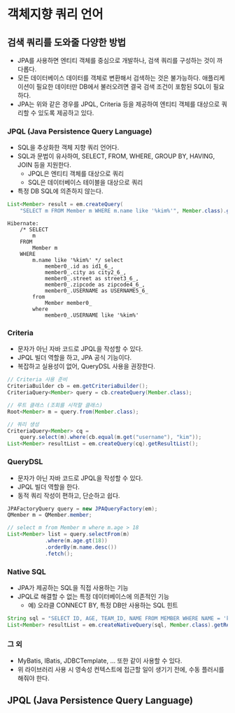# 객체지향 쿼리 언어

## 검색 쿼리를 도와줄 다양한 방법

- JPA를 사용하면 엔티티 객체를 중심으로 개발하나, 검색 쿼리를 구성하는 것이 까다롭다.
- 모든 데이터베이스 데이터를 객체로 변환해서 검색하는 것은 불가능하다. 애플리케이션이 필요한 데이터만 DB에서 불러오려면 결국 검색 조건이 포함된 SQL이 필요하다.
- JPA는 위와 같은 경우를 JPQL, Criteria 등을 제공하여 엔티티 객체를 대상으로 쿼리할 수 있도록 제공하고 있다.

### JPQL (Java Persistence Query Language)

- SQL을 추상화한 객체 지향 쿼리 언어다.
- SQL과 문법이 유사하여, SELECT, FROM, WHERE, GROUP BY, HAVING, JOIN 등을 지원한다.
  - JPQL은 엔티티 객체를 대상으로 쿼리
  - SQL은 데이터베이스 테이블을 대상으로 쿼리
- 특정 DB SQL에 의존하지 않는다.

```java
List<Member> result = em.createQuery(
    "SELECT m FROM Member m WHERE m.name like '%kim%'", Member.class).getResultList();
```

```
Hibernate:
    /* SELECT
        m
    FROM
        Member m
    WHERE
        m.name like '%kim%' */ select
            member0_.id as id1_6_,
            member0_.city as city2_6_,
            member0_.street as street3_6_,
            member0_.zipcode as zipcode4_6_,
            member0_.USERNAME as USERNAME5_6_
        from
            Member member0_
        where
            member0_.USERNAME like '%kim%'
```

### Criteria

- 문자가 아닌 자바 코드로 JPQL을 작성할 수 있다.
- JPQL 빌더 역할을 하고, JPA 공식 기능이다.
- 복잡하고 실용성이 없어, QueryDSL 사용을 권장한다.

```java
// Criteria 사용 준비
CriteriaBuilder cb = em.getCriteriaBuilder();
CriteriaQuery<Member> query = cb.createQuery(Member.class);

// 루트 클래스 (조회를 시작할 클래스)
Root<Member> m = query.from(Member.class);

// 쿼리 생성
CriteriaQuery<Member> cq =
    query.select(m).where(cb.equal(m.get("username"), "kim"));
List<Member> resultList = em.createQuery(cq).getResultList();
```

### QueryDSL

- 문자가 아닌 자바 코드로 JPQL을 작성할 수 있다.
- JPQL 빌더 역할을 한다.
- 동적 쿼리 작성이 편하고, 단순하고 쉽다.

```java
JPAFactoryQuery query = new JPAQueryFactory(em);
QMember m = QMember.member;

// select m from Member m where m.age > 18
List<Member> list = query.selectFrom(m)
            .where(m.age.gt(18))
            .orderBy(m.name.desc())
            .fetch();
```

### Native SQL

- JPA가 제공하는 SQL을 직접 사용하는 기능
- JPQL로 해결할 수 없는 특정 데이터베이스에 의존적인 기능
  - 예) 오라클 CONNECT BY, 특정 DB만 사용하는 SQL 힌트

```java
String sql = "SELECT ID, AGE, TEAM_ID, NAME FROM MEMBER WHERE NAME = 'kim'";
List<Member> resultList = em.createNativeQuery(sql, Member.class).getResultList();
```

### 그 외

- MyBatis, IBatis, JDBCTemplate, ... 또한 같이 사용할 수 있다.
- 위 라이브러리 사용 시 영속성 컨텍스트에 접근할 일이 생기기 전에, 수동 플러시를 해줘야 한다.

## JPQL (Java Persistence Query Language)
